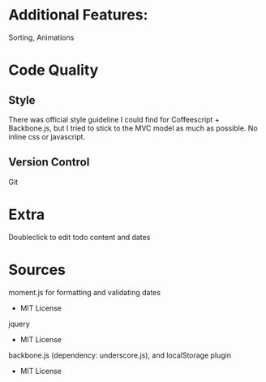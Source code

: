 # Additional Features:

Sorting, Animations

# Code Quality

## Style

There was official style guideline I could find for Coffeescript + Backbone.js, but I tried to stick to the MVC model as much as possible.
No inline css or javascript.

## Version Control

Git

# Extra

Doubleclick to edit todo content and dates

# Sources

moment.js for formatting and validating dates
* MIT License

jquery
* MIT License

backbone.js (dependency: underscore.js), and localStorage plugin
* MIT License
